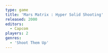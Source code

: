 ```yaml
---
type: game
title: 'Mars Matrix : Hyper Solid Shooting'
released: 2000
editors: 
  - Capcom
players: 2
genres:
  - 'Shoot Them Up'
---
```

